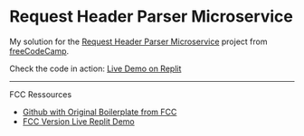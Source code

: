 # Request Header Parser Microservice

My solution for the [Request Header Parser Microservice](https://www.freecodecamp.org/learn/apis-and-microservices/apis-and-microservices-projects/request-header-parser-microservice) project from [freeCodeCamp](https://www.freecodecamp.org/).

Check the code in action: [Live Demo on Replit](https://boilerplate-project-headerparser.panagiotispapa3.repl.co)



---

FCC Ressources
* [Github with Original Boilerplate from FCC](https://github.com/freeCodeCamp/boilerplate-project-headerparser/)
* [FCC Version Live Replit Demo](https://request-header-parser-microservice.freecodecamp.rocks/)